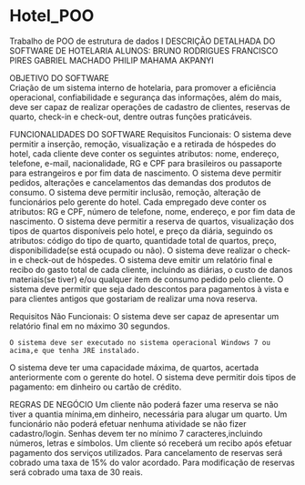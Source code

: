 # Hotel_POO
Trabalho de POO de estrutura de dados I
DESCRIÇÃO DETALHADA DO SOFTWARE DE HOTELARIA
ALUNOS: 
BRUNO RODRIGUES
FRANCISCO PIRES
GABRIEL MACHADO
PHILIP MAHAMA AKPANYI
 
OBJETIVO DO SOFTWARE	
Criação de um sistema interno de hotelaria, para promover a eficiência operacional, confiabilidade e segurança das informações, além do mais, deve ser capaz de realizar operações de cadastro de clientes, reservas de quarto, check-in e check-out, dentre outras funções praticáveis.


FUNCIONALIDADES DO SOFTWARE
Requisitos Funcionais:
O sistema deve permitir a inserção, remoção, visualização e a retirada de hóspedes do hotel, cada cliente deve conter os seguintes atributos: nome, endereço, telefone, e-mail, nacionalidade, RG e CPF para brasileiros ou passaporte para estrangeiros e por fim data de nascimento.
O sistema deve permitir pedidos, alterações e cancelamentos das demandas dos produtos de consumo.
O sistema deve permitir inclusão, remoção, alteração de funcionários pelo gerente do hotel. Cada empregado deve conter os atributos: RG e CPF, número de telefone, nome, endereço, e por fim data de nascimento.
O sistema deve permitir a reserva de quartos, visualização dos tipos de quartos disponíveis pelo hotel, e preço da diária, seguindo os atributos: código do tipo de quarto, quantidade total de quartos, preço, disponibilidade(se está ocupado ou não).
O sistema deve realizar o check-in e check-out de hóspedes. 
O sistema deve emitir um relatório final e recibo do gasto total de cada cliente, incluindo as diárias, o custo de danos materiais(se tiver) e/ou qualquer item de consumo pedido pelo cliente. 
O sistema deve permitir que seja dado descontos para pagamentos à vista e para clientes antigos que gostariam de realizar uma nova reserva. 


Requisitos Não Funcionais:
	O sistema deve ser capaz de apresentar um relatório final em no máximo 30 segundos.
  
	O sistema deve ser executado no sistema operacional Windows 7 ou acima,e que tenha JRE instalado.
  O sistema deve ter uma capacidade máxima, de quartos, acertada anteriormente com o gerente do hotel. 
  O sistema deve permitir dois tipos de pagamento: em dinheiro ou cartão de crédito.


REGRAS DE NEGÓCIO
Um cliente não poderá fazer uma reserva se não tiver a quantia mínima,em dinheiro, necessária para alugar um quarto.
Um funcionário não poderá efetuar nenhuma atividade se não fizer cadastro/login.
Senhas devem ter no mínimo 7 caracteres,incluindo números, letras e símbolos.
Um cliente só receberá um recibo após efetuar pagamento dos serviços utilizados.
Para cancelamento de reservas será cobrado uma taxa de 15% do valor acordado.
Para modificação de reservas será cobrado uma taxa de 30 reais.
